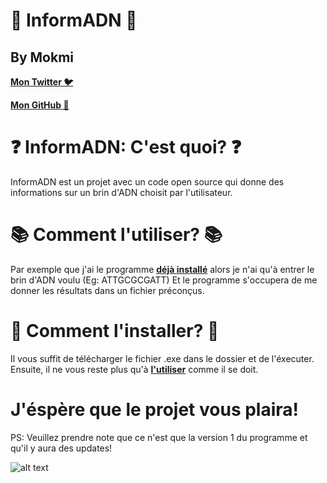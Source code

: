 # 📌 InformADN 📌
## By Mokmi 
[**Mon Twitter 🐦**](https://twitter.com/0x4d6f6b6d69)

[**Mon GitHub 📜**](https://github.com/Plattyz)

# ❓ InformADN: C'est quoi? ❓ 

InformADN est un projet avec un code open source qui donne des informations sur un brin d'ADN choisit par l'utilisateur. 

# 📚 Comment l'utiliser? 📚

Par exemple que j'ai le programme [**déjà installé**](https://github.com/Plattyz/InformADN/blob/master/README.md#L17) alors je n'ai qu'à entrer le brin d'ADN voulu (Eg: ATTGCGCGATT) Et le programme s'occupera de me donner les résultats dans un fichier préconçus.

# 📲 Comment l'installer? 📲

Il vous suffit de télécharger le fichier .exe dans le dossier et de l'éxecuter. Ensuite, il ne vous reste plus qu'à [**l'utiliser**](https://github.com/Plattyz/InformADN/blob/master/README.md#L13) comme il se doit.


# J'éspère que le projet vous plaira!

PS: Veuillez prendre note que ce n'est que la version 1 du programme et qu'il y aura des updates!

![alt text](https://steamuserimages-a.akamaihd.net/ugc/829071162627590201/26C54738AC9D530377051978E063A24C79F007C4/)
